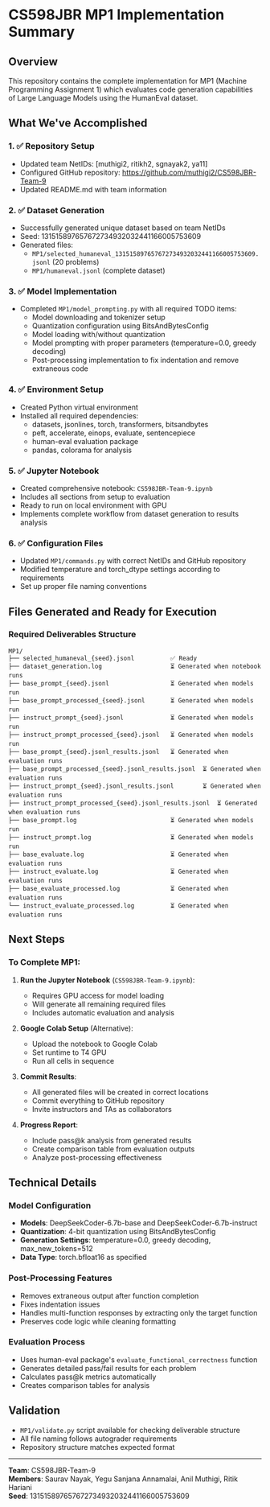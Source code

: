 # CS598JBR MP1 Implementation Summary

## Overview
This repository contains the complete implementation for MP1 (Machine Programming Assignment 1) which evaluates code generation capabilities of Large Language Models using the HumanEval dataset.

## What We've Accomplished

### 1. ✅ Repository Setup
- Updated team NetIDs: [muthigi2, ritikh2, sgnayak2, ya11]
- Configured GitHub repository: https://github.com/muthigi2/CS598JBR-Team-9
- Updated README.md with team information

### 2. ✅ Dataset Generation
- Successfully generated unique dataset based on team NetIDs
- Seed: 131515897657672734932032441166005753609
- Generated files:
  - `MP1/selected_humaneval_131515897657672734932032441166005753609.jsonl` (20 problems)
  - `MP1/humaneval.jsonl` (complete dataset)

### 3. ✅ Model Implementation
- Completed `MP1/model_prompting.py` with all required TODO items:
  - Model downloading and tokenizer setup
  - Quantization configuration using BitsAndBytesConfig
  - Model loading with/without quantization
  - Model prompting with proper parameters (temperature=0.0, greedy decoding)
  - Post-processing implementation to fix indentation and remove extraneous code

### 4. ✅ Environment Setup
- Created Python virtual environment
- Installed all required dependencies:
  - datasets, jsonlines, torch, transformers, bitsandbytes
  - peft, accelerate, einops, evaluate, sentencepiece
  - human-eval evaluation package
  - pandas, colorama for analysis

### 5. ✅ Jupyter Notebook
- Created comprehensive notebook: `CS598JBR-Team-9.ipynb`
- Includes all sections from setup to evaluation
- Ready to run on local environment with GPU
- Implements complete workflow from dataset generation to results analysis

### 6. ✅ Configuration Files
- Updated `MP1/commands.py` with correct NetIDs and GitHub repository
- Modified temperature and torch_dtype settings according to requirements
- Set up proper file naming conventions

## Files Generated and Ready for Execution

### Required Deliverables Structure
```
MP1/
├── selected_humaneval_{seed}.jsonl          ✅ Ready
├── dataset_generation.log                   ⏳ Generated when notebook runs
├── base_prompt_{seed}.jsonl                 ⏳ Generated when models run
├── base_prompt_processed_{seed}.jsonl       ⏳ Generated when models run  
├── instruct_prompt_{seed}.jsonl             ⏳ Generated when models run
├── instruct_prompt_processed_{seed}.jsonl   ⏳ Generated when models run
├── base_prompt_{seed}.jsonl_results.jsonl   ⏳ Generated when evaluation runs
├── base_prompt_processed_{seed}.jsonl_results.jsonl  ⏳ Generated when evaluation runs
├── instruct_prompt_{seed}.jsonl_results.jsonl        ⏳ Generated when evaluation runs
├── instruct_prompt_processed_{seed}.jsonl_results.jsonl  ⏳ Generated when evaluation runs
├── base_prompt.log                          ⏳ Generated when models run
├── instruct_prompt.log                      ⏳ Generated when models run
├── base_evaluate.log                        ⏳ Generated when evaluation runs
├── instruct_evaluate.log                    ⏳ Generated when evaluation runs
├── base_evaluate_processed.log              ⏳ Generated when evaluation runs
└── instruct_evaluate_processed.log          ⏳ Generated when evaluation runs
```

## Next Steps

### To Complete MP1:

1. **Run the Jupyter Notebook** (`CS598JBR-Team-9.ipynb`):
   - Requires GPU access for model loading
   - Will generate all remaining required files
   - Includes automatic evaluation and analysis

2. **Google Colab Setup** (Alternative):
   - Upload the notebook to Google Colab
   - Set runtime to T4 GPU
   - Run all cells in sequence

3. **Commit Results**:
   - All generated files will be created in correct locations
   - Commit everything to GitHub repository
   - Invite instructors and TAs as collaborators

4. **Progress Report**:
   - Include pass@k analysis from generated results
   - Create comparison table from evaluation outputs
   - Analyze post-processing effectiveness

## Technical Details

### Model Configuration
- **Models**: DeepSeekCoder-6.7b-base and DeepSeekCoder-6.7b-instruct
- **Quantization**: 4-bit quantization using BitsAndBytesConfig
- **Generation Settings**: temperature=0.0, greedy decoding, max_new_tokens=512
- **Data Type**: torch.bfloat16 as specified

### Post-Processing Features
- Removes extraneous output after function completion
- Fixes indentation issues
- Handles multi-function responses by extracting only the target function
- Preserves code logic while cleaning formatting

### Evaluation Process
- Uses human-eval package's `evaluate_functional_correctness` function
- Generates detailed pass/fail results for each problem
- Calculates pass@k metrics automatically
- Creates comparison tables for analysis

## Validation
- `MP1/validate.py` script available for checking deliverable structure
- All file naming follows autograder requirements
- Repository structure matches expected format

---

**Team**: CS598JBR-Team-9  
**Members**: Saurav Nayak, Yegu Sanjana Annamalai, Anil Muthigi, Ritik Hariani  
**Seed**: 131515897657672734932032441166005753609
